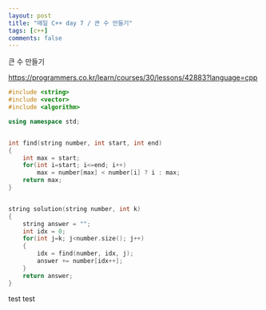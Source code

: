 ```yaml
---
layout: post
title: "매일 C++ day 7 / 큰 수 만들기"
tags: [c++]
comments: false
---
```


큰 수 만들기

https://programmers.co.kr/learn/courses/30/lessons/42883?language=cpp

```c++
#include <string>
#include <vector>
#include <algorithm>

using namespace std;


int find(string number, int start, int end)
{
	int max = start;
	for(int i=start; i<=end; i++)
		max = number[max] < number[i] ? i : max;
	return max;
}


string solution(string number, int k) 
{
	string answer = "";
	int idx = 0;
	for(int j=k; j<number.size(); j++)
	{
		idx = find(number, idx, j);
		answer += number[idx++];
	}
	return answer;
}
```

test test
